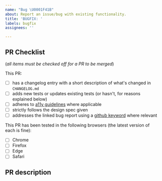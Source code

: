 ```yaml
---
name: "Bug \U0001F41B"
about: Report an issue/bug with existing functionality.
title: 'BUGFIX: '
labels: bugfix
assignees: ''

---
```


## PR Checklist
(_all items must be checked off for a PR to be merged_)

This PR:
- [ ] has a changelog entry with a short description of what's changed in `CHANGELOG.md`
- [ ] adds new tests or updates existing tests (or hasn't, for reasons explained below)
- [ ] adheres to [a11y guidelines](https://www.a11yproject.com/checklist/) where applicable
- [ ] strictly follows the design spec given 
- [ ] addresses the linked bug report using a [github keyword](https://docs.github.com/en/issues/tracking-your-work-with-issues/linking-a-pull-request-to-an-issue) where relevant

This PR has been tested in the following browsers (the latest version of each is fine):
- [ ] Chrome
- [ ] Firefox
- [ ] Edge
- [ ] Safari

<!-- Any browser-specific implementations or considerations should be documented in the code (where applicable) and noted in the PR description -->

## PR description

<!--- 
Please write a clear description of your PR with any information that would be helpful for reviewers to understand context, including links to design resources where applicable.
-->
